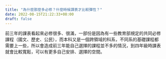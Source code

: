 ```yaml
---
title: "為什麼那麼多必修？什麼時候課表才比較彈性？"
date: 2022-08-15T21:22:33+08:00
draft: false
---
```


前三年的課表看起來必修很多、很滿，一部份是因為有一些教育部規定的共同必修課程（國文、歷史、公民），而本科又是一個跨領域的科系，不同系的基礎課程都需要上一些，所以會造成前三年能自己選擇的課程並不多的情況，到四年級時課表就會比較寬鬆，可以有更多自己安排、選擇的空間。
